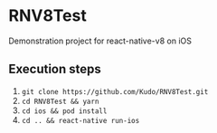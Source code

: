 # RNV8Test
Demonstration project for react-native-v8 on iOS

## Execution steps
1. `git clone https://github.com/Kudo/RNV8Test.git`
2. `cd RNV8Test && yarn`
3. `cd ios && pod install`
4. `cd .. && react-native run-ios`
